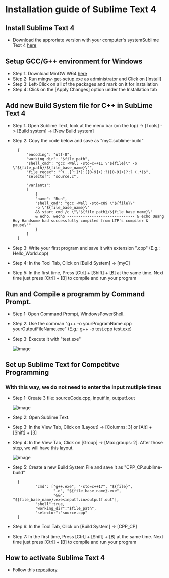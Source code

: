 # Installation guide of Sublime Text 4

## Install Sublime Text 4
* Download the approriate version with your computer's systemSublime Text 4 [here](https://www.sublimetext.com/download)

## Setup GCC/G++ environment for Windows
* Step 1: Download MinGW W64 [here](https://sourceforge.net/projects/mingw/)
* Step 2: Run mingw-get-setup.exe as administrator and Click on [Install]
* Step 3: Left-Click on all of the packages and mark on it for installation
* Step 4: Click on the [Apply Changes] option under the Installation tab

## Add new Build System file for C++ in SubLime Text 4
* Step 1: Open Sublime Text, look at the menu bar (on the top) -> [Tools]  -> [Build system] -> [New Build system]
* Step 2: Copy the code below and save as "myC.sublime-build"
  
	    {
	        "encoding": "utf-8",
	        "working_dir": "$file_path",
	        "shell_cmd": "gcc -Wall -std=c++11 \"${file}\" -o \"${file_path}/${file_base_name}\"",
	        "file_regex": "^(..[^:]*):([0-9]+):?([0-9]+)?:? (.*)$",
	        "selector": "source.c",
	    
	        "variants":
	        [
	            {
				"name": "Run",
				"shell_cmd": "gcc -Wall -std=c89 \"${file}\"
				-o \"${file_base_name}\"
				&& start cmd /c \"\"${file_path}/${file_base_name}\"
				& echo. &echo ------------------------------ & echo Quang Huy Handsome had successfully compiled from LTP's compiler & pause\""
	            }
	        ]
	    }  
* Step 3: Write your first program and save it with extension ".cpp" (E.g.: Hello_World.cpp)
* Step 4: In the Tool Tab, Click on [Build System] -> [myC]
* Step 5: In the first time, Press [Ctrl] + [Shift] + [B] at the same time. Next time just press [Ctrl] + [B] to compile and run your program

## Run and Compile a programm by Command Prompt.
* Step 1: Open Command Prompt, WindowsPowerShell.
* Step 2: Use the comman "g++ -o yourProgramName.cpp yourOutputFileName.exe" (E.g.: g++ -o test.cpp test.exe)
* Step 3: Execute it with "test.exe"
  
  ![image](https://github.com/loveCiForever/Setting-up-Sublime-Text-for-Competitive-Progaming-C-/assets/107240800/aace8fd1-7af5-43ed-ab3f-bf79f85d4805)

## Set up Sublime Text for Competitve Programming 
### With this way, we do not need to enter the input mutilple times
* Step 1: Create 3 file: sourceCode.cpp, inputf.in, outputf.out
  
  ![image](https://github.com/loveCiForever/Setting-up-Sublime-Text-for-Competitive-Progaming-C-/assets/107240800/80d1d66c-1c20-4b36-8993-73200a5c14de)
  
* Step 2: Open Sublime Text.
* Step 3: In the View Tab, Click on [Layout] -> [Columns: 3] or [Alt] + [Shift] + [3]
* Step 4: In the View Tab, Click on [Group] -> [Max groups: 2]. After those step, we will have this layout.
  
  ![image](https://github.com/loveCiForever/Setting-up-Sublime-Text-for-Competitive-Progaming-C-/assets/107240800/dd55a742-2e2a-4e85-b421-d9a21a5f08ed)
  
* Step 5: Create a new Build System File and save it as "CPP_CP.sublime-build"
  
		{
			    "cmd": ["g++.exe", "-std=c++17", "${file}",
			            "-o", "${file_base_name}.exe",
			            "&&", "${file_base_name}.exe<inputf.in>outputf.out"],
			    "shell":true,
			    "working_dir":"$file_path",
			    "selector":"source.cpp"
		}
  
* Step 6: In the Tool Tab, Click on [Build System] -> [CPP_CP]
* Step 7: In the first time, Press [Ctrl] + [Shift] + [B] at the same time. Next time just press [Ctrl] + [B] to compile and run your program
    
## How to activate Sublime Text 4
* Follow this [repository](https://gist.github.com/skoqaq/3f3e8f28e23c881143cef9cf49d821ff#gistcomment-4824279)
